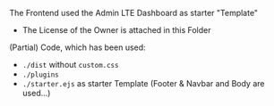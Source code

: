 The Frontend used the Admin LTE Dashboard as starter "Template"
- The License of the Owner is attached in this Folder

(Partial) Code, which has been used:
- `./dist` without `custom.css`
- `./plugins`
- `./starter.ejs` as starter Template (Footer & Navbar and Body are used...)